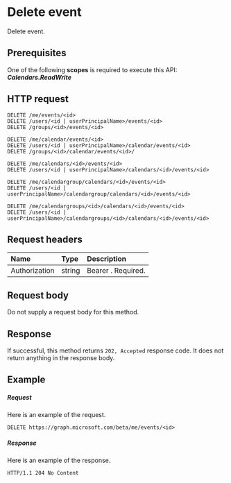 # Delete event

Delete event.
## Prerequisites
One of the following **scopes** is required to execute this API: 
***Calendars.ReadWrite***
## HTTP request
<!-- { "blockType": "ignored" } -->
```http
DELETE /me/events/<id>
DELETE /users/<id | userPrincipalName>/events/<id>
DELETE /groups/<id>/events/<id>

DELETE /me/calendar/events/<id>
DELETE /users/<id | userPrincipalName>/calendar/events/<id>
DELETE /groups/<id>/calendar/events/<id>/

DELETE /me/calendars/<id>/events/<id>
DELETE /users/<id | userPrincipalName>/calendars/<id>/events/<id>

DELETE /me/calendargroup/calendars/<id>/events/<id>
DELETE /users/<id | userPrincipalName>/calendargroup/calendars/<id>/events/<id>

DELETE /me/calendargroups/<id>/calendars/<id>/events/<id>
DELETE /users/<id | userPrincipalName>/calendargroups/<id>/calendars/<id>/events/<id>
```
## Request headers
| Name       | Type | Description|
|:---------------|:--------|:----------|
| Authorization  | string  | Bearer <token>. Required. |

## Request body
Do not supply a request body for this method.


## Response
If successful, this method returns `202, Accepted` response code. It does not return anything in the response body.

## Example
##### Request
Here is an example of the request.
<!-- {
  "blockType": "request",
  "name": "delete_event"
}-->
```http
DELETE https://graph.microsoft.com/beta/me/events/<id>
```
##### Response
Here is an example of the response. 
<!-- {
  "blockType": "response",
  "truncated": true
} -->
```http
HTTP/1.1 204 No Content
```

<!-- uuid: 8fcb5dbc-d5aa-4681-8e31-b001d5168d79
2015-10-25 14:57:30 UTC -->
<!-- {
  "type": "#page.annotation",
  "description": "Delete event",
  "keywords": "",
  "section": "documentation",
  "tocPath": ""
}-->

<!-- {
  "type": "#page.annotation",
  "description": "Delete event.",
  "tocPath": "/beta reference/Outlook Calendar/event/Delete event",
  "apiVersion": "beta",
  "section": "documentation",
  "canonicalURL": "/en-us/api-reference/v1.0/api/event_delete"
} -->
